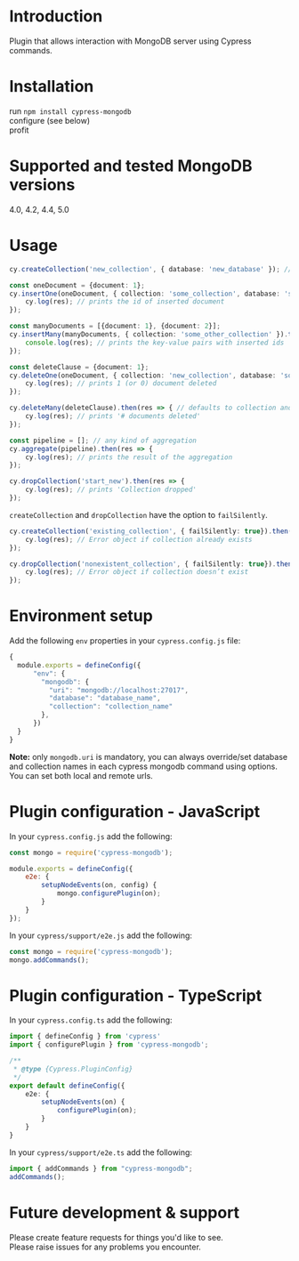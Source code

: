 # Introduction

Plugin that allows interaction with MongoDB server using Cypress commands.

# Installation

run `npm install cypress-mongodb`<br>
configure (see below)<br>
profit

# Supported and tested MongoDB versions

4.0, 4.2, 4.4, 5.0

# Usage

```TypeScript
cy.createCollection('new_collection', { database: 'new_database' }); // creates both collection and database

const oneDocument = {document: 1};
cy.insertOne(oneDocument, { collection: 'some_collection', database: 'some_database' }).then(res => {
    cy.log(res); // prints the id of inserted document
});

const manyDocuments = [{document: 1}, {document: 2}];
cy.insertMany(manyDocuments, { collection: 'some_other_collection' }).then(res => { // defaults to database from env variable
    console.log(res); // prints the key-value pairs with inserted ids
});

const deleteClause = {document: 1};
cy.deleteOne(oneDocument, { collection: 'new_collection', database: 'some_database' }).then(res => {
    cy.log(res); // prints 1 (or 0) document deleted
});

cy.deleteMany(deleteClause).then(res => { // defaults to collection and database from env variables
    cy.log(res); // prints '# documents deleted'
});

const pipeline = []; // any kind of aggregation
cy.aggregate(pipeline).then(res => {
    cy.log(res); // prints the result of the aggregation
});

cy.dropCollection('start_new').then(res => {
    cy.log(res); // prints 'Collection dropped'
});
```

`createCollection` and `dropCollection` have the option to `failSilently`.

```TypeScript
cy.createCollection('existing_collection', { failSilently: true}).then(res => {
    cy.log(res); // Error object if collection already exists
});

cy.dropCollection('nonexistent_collection', { failSilently: true}).then(res => {
    cy.log(res); // Error object if collection doesn’t exist
});
```

# Environment setup

Add the following `env` properties in your `cypress.config.js` file:

```JavaScript
{
  module.exports = defineConfig({
      "env": {
        "mongodb": {
          "uri": "mongodb://localhost:27017",
          "database": "database_name",
          "collection": "collection_name"
        },
      })
  }
}
```

<b>Note:</b> only `mongodb.uri` is mandatory, you can always override/set database and collection names in each cypress mongodb command using options. You can set both local and remote urls.

# Plugin configuration - JavaScript

In your `cypress.config.js` add the following:

```JavaScript
const mongo = require('cypress-mongodb');

module.exports = defineConfig({
    e2e: {
        setupNodeEvents(on, config) {
            mongo.configurePlugin(on);
        }
    }
});
```

In your `cypress/support/e2e.js` add the following:

```JavaScript
const mongo = require('cypress-mongodb');
mongo.addCommands();
```

# Plugin configuration - TypeScript

In your `cypress.config.ts` add the following:

```TypeScript
import { defineConfig } from 'cypress'
import { configurePlugin } from 'cypress-mongodb';

/**
 * @type {Cypress.PluginConfig}
 */
export default defineConfig({
    e2e: {
        setupNodeEvents(on) {
            configurePlugin(on);
        }
    }
}
```

In your `cypress/support/e2e.ts` add the following:

```TypeScript
import { addCommands } from "cypress-mongodb";
addCommands();
```

# Future development & support

Please create feature requests for things you'd like to see.<br>
Please raise issues for any problems you encounter.
